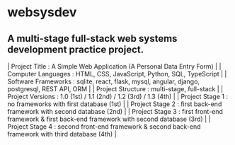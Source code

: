 # websysdev

## A multi-stage full-stack web systems development practice project.

| Project Title : A Simple Web Application (A Personal Data Entry Form) |
| Computer Languages : HTML, CSS, JavaScript, Python, SQL, TypeScript |
| Software Frameworks : sqlite, react, flask, mysql, angular, django, postgresql, REST API, ORM |
| Project Structure : multi-stage, full-stack |
| Project Versions : 1.0 (1st) / 1.1 (2nd) / 1.2 (3rd) / 1.3 (4th) |
| Project Stage 1 : no frameworks with first database (1st) |
| Project Stage 2 : first back-end framework with second database (2nd) |
| Project Stage 3 : first front-end framework & first back-end framework with second database (3rd) |
| Project Stage 4 : second front-end framework & second back-end framework with third database (4th) |
